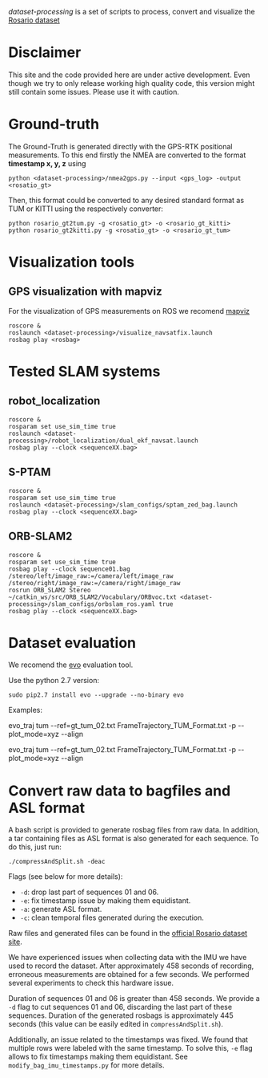 *dataset-processing* is a set of scripts to process, convert and visualize the [Rosario dataset](http://www.cifasis-conicet.gov.ar/robot)


# Disclaimer
This site and the code provided here are under active development. Even though we try to only release working high quality code, this version might still contain some issues. Please use it with caution.

[//]: # (Use the S-PTAM branch https://gitlab.com/taihu/sptam/tree/ras_2017_sptam_full_working to make S-PTAM work properly on the Rosario dataset.)


# Ground-truth
The Ground-Truth is generated directly with the GPS-RTK positional measurements. To this end firstly the NMEA are converted to the format **timestamp x, y, z** using

	python <dataset-processing>/nmea2gps.py --input <gps_log> -output <rosatio_gt>

Then, this format could be converted to any desired standard format as TUM or KITTI using the respectively converter:

	python rosario_gt2tum.py -g <rosatio_gt> -o <rosario_gt_kitti>
	python rosario_gt2kitti.py -g <rosatio_gt> -o <rosario_gt_tum>


[//]: # (The S-PTAM log file has the estimated pose indicated with the keyword TRACKED_FRAME_POSE, so:)
[//]: # (TRACKED_FRAME_POSE: timestamp frame_number r00 r01 r02 tx r10 r11 r12 ty r20 r21 r22 tz Cov00 .. Covxx)

# Visualization tools

## GPS visualization with mapviz

For the visualization of GPS measurements on ROS we recomend [mapviz](https://github.com/swri-robotics/mapviz)

	roscore &
	roslaunch <dataset-processing>/visualize_navsatfix.launch
	rosbag play <rosbag>

# Tested SLAM systems

## robot_localization
	roscore &
	rosparam set use_sim_time true
	roslaunch <dataset-processing>/robot_localization/dual_ekf_navsat.launch
	rosbag play --clock <sequenceXX.bag>


## S-PTAM

	roscore &
	rosparam set use_sim_time true
	roslaunch <dataset-processing>/slam_configs/sptam_zed_bag.launch
	rosbag play --clock <sequenceXX.bag>

## ORB-SLAM2

	roscore &
	rosparam set use_sim_time true
	rosbag play --clock sequence01.bag /stereo/left/image_raw:=/camera/left/image_raw /stereo/right/image_raw:=/camera/right/image_raw
	rosrun ORB_SLAM2 Stereo ~/catkin_ws/src/ORB_SLAM2/Vocabulary/ORBvoc.txt <dataset-processing>/slam_configs/orbslam_ros.yaml true
	rosbag play --clock <sequenceXX.bag>

[//]: # (The output trajectory is stored as FrameTrajectory_TUM_Format.txt)

[//]: # (If ORB-SLAM crashes, it is possible to recover the estimated trajectory from the file tracked_poses_tum.log)

# Dataset evaluation

We recomend the [evo](https://github.com/MichaelGrupp/evo) evaluation tool.

Use the python 2.7 version:

	sudo pip2.7 install evo --upgrade --no-binary evo


Examples:

evo_traj tum --ref=gt_tum_02.txt FrameTrajectory_TUM_Format.txt -p --plot_mode=xyz --align

evo_traj tum --ref=gt_tum_02.txt FrameTrajectory_TUM_Format.txt -p --plot_mode=xyz --align

[//]: # (# Script to upload data)

[//]: # (compressAndSplit.sh)

# Convert raw data to bagfiles and ASL format
A bash script is provided to generate rosbag files from raw data.
In addition, a tar containing files as ASL format is also generated for each sequence.
To do this, just run:
```
./compressAndSplit.sh -deac
```
Flags (see below for more details):

* `-d`: drop last part of sequences 01 and 06.
* `-e`: fix timestamp issue by making them equidistant.
* `-a`: generate ASL format.
* `-c`: clean temporal files generated during the execution.

Raw files and generated files can be found in the [official Rosario dataset site](http://www.cifasis-conicet.gov.ar/robot).

We have experienced issues when collecting data with the IMU we have used to record the dataset.
After approximately 458 seconds of recording, erroneous measurements are obtained for a few seconds.
We performed several experiments to check this hardware issue.

Duration of sequences 01 and 06 is greater than 458 seconds. We provide a `-d` flag to cut sequences 01 and 06,
discarding the last part of these sequences. Duration of the generated rosbags is approximately 445 seconds
(this value can be easily edited in `compressAndSplit.sh`).

Additionally, an issue related to the timestamps was fixed. We found that multiple rows were labeled with the same timestamp.
To solve this, `-e` flag allows to fix timestamps making them equidistant.
See `modify_bag_imu_timestamps.py` for more details.